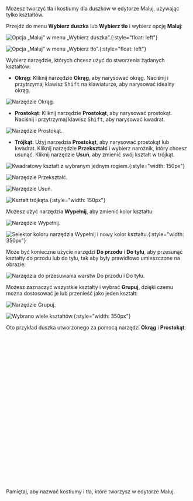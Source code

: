 Możesz tworzyć tła i kostiumy dla duszków w edytorze Maluj, używając tylko kształtów.

Przejdź do menu **Wybierz duszka** lub **Wybierz tło** i wybierz opcję **Maluj**:

![Opcja „Maluj” w menu „Wybierz duszka”.](images/choose-a-sprite.png){:style="float: left"}

![Opcja „Maluj” w menu „Wybierz tło”.](images/choose-a-backdrop.png){:style="float: left"}

Wybierz narzędzie, których chcesz użyć do stworzenia żądanych kształtów:

+ **Okrąg**: Kliknij narzędzie **Okrąg**, aby narysować okrąg. Naciśnij i przytrzymaj klawisz <kbd>Shift</kbd> na klawiaturze, aby narysować idealny okrąg.

![Narzędzie Okrąg.](images/circle-tool.png)

+ **Prostokąt**: Kliknij narzędzie **Prostokąt**, aby narysować prostokąt. Naciśnij i przytrzymaj klawisz <kbd>Shift</kbd>, aby narysować kwadrat.

![Narzędzie Prostokąt.](images/rectangle-tool.png)

+ **Trójkąt**: Użyj narzędzia **Prostokąt**, aby narysować prostokąt lub kwadrat. Kliknij narzędzie **Przekształć** i wybierz narożnik, który chcesz usunąć. Kliknij narzędzie **Usuń**, aby zmienić swój kształt w trójkąt.

![Kwadratowy kształt z wybranym jednym rogiem.](images/square.png){:style="width: 150px"}

![Narzędzie Przekształć.](images/reshape.png)

![Narzędzie Usuń.](images/delete.png)

![Kształt trójkąta.](images/corner.png){:style="width: 150px"}

Możesz użyć narzędzia **Wypełnij**, aby zmienić kolor kształtu:

![Narzędzie Wypełnij.](images/fill-tool.png)

![Selektor koloru narzędzia Wypełnij i nowy kolor kształtu.](images/changed-colour.png){:style="width: 350px"}

Może być konieczne użycie narzędzi **Do przodu** i **Do tyłu**, aby przesunąć kształty do przodu lub do tyłu, tak aby były prawidłowo umieszczone na obrazie:

![Narzędzia do przesuwania warstw Do przodu i Do tyłu.](images/front-back-tools.png)

Możesz zaznaczyć wszystkie kształty i wybrać **Grupuj**, dzięki czemu można dostosować je lub przenieść jako jeden kształt:

![Narzędzie Grupuj.](images/group.png)

![Wybrano wiele kształtów.](images/selected-shapes.png){:style="width: 350px"}

Oto przykład duszka utworzonego za pomocą narzędzi **Okrąg** i **Prostokąt**:
<div class="scratch-preview" style="margin-left: 15px;">
  <iframe allowtransparency="true" width="485" height="402" src="" frameborder="0"></iframe>
</div>

Pamiętaj, aby nazwać kostiumy i tła, które tworzysz w edytorze Maluj.
